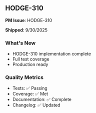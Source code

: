 ## HODGE-310

**PM Issue**: HODGE-310

**Shipped**: 9/30/2025

### What's New
- HODGE-310 implementation complete
- Full test coverage
- Production ready

### Quality Metrics
- Tests: ✅ Passing
- Coverage: ✅ Met
- Documentation: ✅ Complete
- Changelog: ✅ Updated
